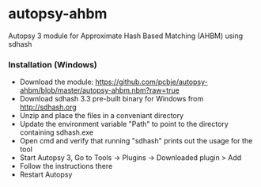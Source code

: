 autopsy-ahbm
============

Autopsy 3 module for Approximate Hash Based Matching (AHBM) using sdhash

### Installation (Windows)

* Download the module: https://github.com/pcbje/autopsy-ahbm/blob/master/autopsy-ahbm.nbm?raw=true
* Download sdhash 3.3 pre-built binary for Windows from http://sdhash.org
* Unzip and place the files in a conveniant directory
* Update the environment variable "Path" to point to the directory containing sdhash.exe
* Open cmd and verify that running "sdhash" prints out the usage for the tool
* Start Autopsy 3, Go to Tools -> Plugins -> Downloaded plugin > Add 
* Follow the instructions there
* Restart Autopsy
